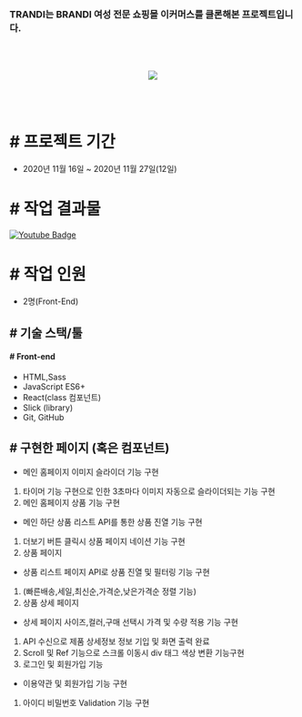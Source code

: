 
### TRANDI는 BRANDI 여성 전문 쇼핑몰 이커머스를 클론해본 프로젝트입니다.

<br>
<br>
<p align="center">
<img src="https://user-images.githubusercontent.com/68217675/104835114-a68ed400-58e7-11eb-8907-443860adfe8f.jpg"/>
</p>
<br>
<br>

# # 프로젝트 기간

- 2020년 11월 16일 ~ 2020년 11월 27일(12일)


# # 작업 결과물
 [![Youtube Badge](https://img.shields.io/badge/Youtube-ff0000?style=for-the-badge&logo=youtube&link=https://www.youtube.com/watch?v=19DTSxLyBX0)](https://www.youtube.com/watch?v=19DTSxLyBX0)


# # 작업 인원
- 2명(Front-End)


## # 기술 스택/툴

#### # Front-end

- HTML,Sass
- JavaScript ES6+
- React(class 컴포넌트)
- Slick (library)
- Git, GitHub

## # 구현한 페이지 (혹은 컴포넌트)

- 메인 홈페이지 이미지 슬라이더 기능 구현
 1. 타이머 기능 구현으로 인한 3초마다 이미지 자동으로 슬라이더되는 기능 구현
 2. 메인 홈페이지 상품 기능 구현

- 메인 하단 상품 리스트 API를 통한 상품 진열 기능 구현
 1. 더보기 버튼 클릭시 상품 페이지 네이션 기능 구현
 2. 상품 페이지

- 상품 리스트 페이지 API로 상품 진열 및 필터링 기능 구현
 1. (빠른배송,세일,최신순,가격순,낮은가격순 정렬 기능)
 2. 상품 상세 페이지

- 상세 페이지 사이즈,컬러,구매 선택시 가격 및 수량 적용 기능 구현
 1. API 수신으로 제품 상세정보 정보 기입 및 화면 출력 완료
 2. Scroll 및 Ref 기능으로 스크롤 이동시 div 태그 색상 변환 기능구현
 3. 로그인 및 회원가입 기능

- 이용약관 및 회원가입 기능 구현
 1. 아이디 비밀번호 Validation 기능 구현
